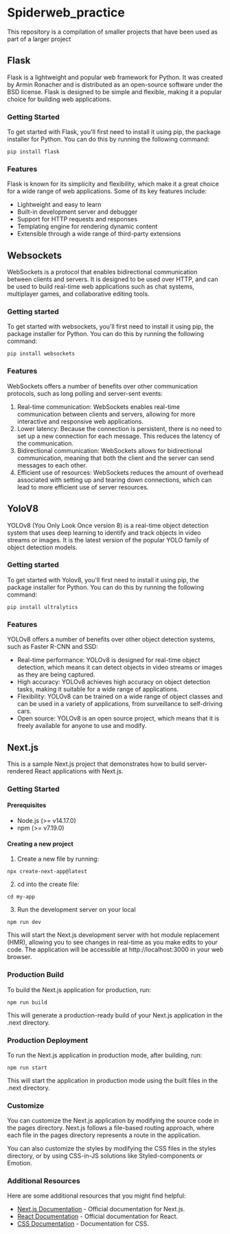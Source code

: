 # Spiderweb_practice

This repository is a compilation of smaller projects that have been used as part of a larger project

## Flask

Flask is a lightweight and popular web framework for Python. It was created by Armin Ronacher and is distributed as an open-source software under the BSD license. Flask is designed to be simple and flexible, making it a popular choice for building web applications.

### Getting Started

To get started with Flask, you'll first need to install it using pip, the package installer for Python. You can do this by running the following command:

```clt
pip install flask
```

### Features

Flask is known for its simplicity and flexibility, which make it a great choice for a wide range of web applications. Some of its key features include:

- Lightweight and easy to learn
- Built-in development server and debugger
- Support for HTTP requests and responses
- Templating engine for rendering dynamic content
- Extensible through a wide range of third-party extensions

## Websockets

WebSockets is a protocol that enables bidirectional communication between clients and servers. It is designed to be used over HTTP, and can be used to build real-time web applications such as chat systems, multiplayer games, and collaborative editing tools.

### Getting started

To get started with websockets, you'll first need to install it using pip, the package installer for Python. You can do this by running the following command:
```
pip install websockets
```

### Features

WebSockets offers a number of benefits over other communication protocols, such as long polling and server-sent events:

1. Real-time communication: WebSockets enables real-time communication between clients and servers, allowing for more interactive and responsive web applications.
2. Lower latency: Because the connection is persistent, there is no need to set up a new connection for each message. This reduces the latency of the communication.
3. Bidirectional communication: WebSockets allows for bidirectional communication, meaning that both the client and the server can send messages to each other.
4. Efficient use of resources: WebSockets reduces the amount of overhead associated with setting up and tearing down connections, which can lead to more efficient use of server resources.

## YoloV8

YOLOv8 (You Only Look Once version 8) is a real-time object detection system that uses deep learning to identify and track objects in video streams or images. It is the latest version of the popular YOLO family of object detection models.

### Getting started

To get started with Yolov8, you'll first need to install it using pip, the package installer for Python. You can do this by running the following command:

``` clt
pip install ultralytics
```

### Features

YOLOv8 offers a number of benefits over other object detection systems, such as Faster R-CNN and SSD:

- Real-time performance: YOLOv8 is designed for real-time object detection, which means it can detect objects in video streams or images as they are being captured.
- High accuracy: YOLOv8 achieves high accuracy on object detection tasks, making it suitable for a wide range of applications.
- Flexibility: YOLOv8 can be trained on a wide range of object classes and can be used in a variety of applications, from surveillance to self-driving cars.
- Open source: YOLOv8 is an open source project, which means that it is freely available for anyone to use and modify.

## Next.js

This is a sample Next.js project that demonstrates how to build server-rendered React applications with Next.js.

### Getting Started

#### Prerequisites

- Node.js (>= v14.17.0)
- npm (>= v7.19.0)

#### Creating a new project

1. Create a new file by running: 

```
npx create-next-app@latest
```

2. cd into the create file:

```
cd my-app
```

3. Run the development server on your local

```
npm run dev
```

This will start the Next.js development server with hot module replacement (HMR), allowing you to see changes in real-time as you make edits to your code. The application will be accessible at http://localhost:3000 in your web browser.

### Production Build

To build the Next.js application for production, run:

```
npm run build
```

This will generate a production-ready build of your Next.js application in the .next directory.

### Production Deployment

To run the Next.js application in production mode, after building, run:

```
npm run start
```

This will start the application in production mode using the built files in the .next directory.

### Customize

You can customize the Next.js application by modifying the source code in the pages directory. Next.js follows a file-based routing approach, where each file in the pages directory represents a route in the application.

You can also customize the styles by modifying the CSS files in the styles directory, or by using CSS-in-JS solutions like Styled-components or Emotion.

### Additional Resources

Here are some additional resources that you might find helpful:

- [Next.js Documentation](https://nextjs.org/docs) - Official documentation for Next.js.
- [React Documentation](https://reactjs.org/docs) - Official documentation for React.
- [CSS Documentation](https://developer.mozilla.org/en-US/docs/Web/CSS) - Documentation for CSS.
